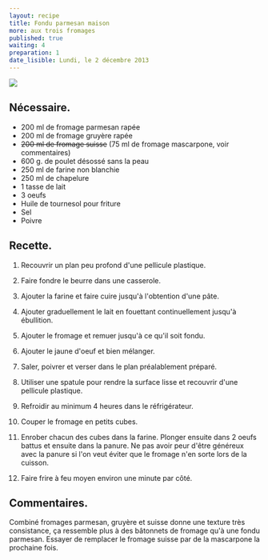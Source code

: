 ```yaml
---
layout: recipe
title: Fondu parmesan maison
more: aux trois fromages
published: true
waiting: 4
preparation: 1
date_lisible: Lundi, le 2 décembre 2013
---
```


<img src="https://garno-cookbook.s3.amazonaws.com/pictures/fondu-parmesan-trois-fromages-maison.jpg" class="preview" />

## Nécessaire.
* 200 ml de fromage parmesan rapée
* 200 ml de fromage gruyère rapée
* ~~200 ml de fromage suisse~~ (75 ml de fromage mascarpone, voir commentaires)
* 600 g. de poulet désossé sans la peau
* 250 ml de farine non blanchie
* 250 ml de chapelure
* 1 tasse de lait
* 3 oeufs
* Huile de tournesol pour friture
* Sel
* Poivre

## Recette.

1. Recouvrir un plan peu profond d'une pellicule plastique.

2. Faire fondre le beurre dans une casserole.

3. Ajouter la farine et faire cuire jusqu'à l'obtention d'une pâte.

4. Ajouter graduellement le lait en fouettant continuellement jusqu'à ébullition.

5. Ajouter le fromage et remuer jusqu'à ce qu'il soit fondu.

6. Ajouter le jaune d'oeuf et bien mélanger.

7. Saler, poivrer et verser dans le plan préalablement préparé.

8. Utiliser une spatule pour rendre la surface lisse et recouvrir d'une pellicule plastique.

9. Refroidir au minimum 4 heures dans le réfrigérateur.

10. Couper le fromage en petits cubes.

11. Enrober chacun des cubes dans la farine. Plonger ensuite dans 2 oeufs battus et ensuite
dans la panure. Ne pas avoir peur d'être généreux avec la panure si l'on veut éviter que le
fromage n'en sorte lors de la cuisson.

12. Faire frire à feu moyen environ une minute par côté.

## Commentaires.

Combiné fromages parmesan, gruyère et suisse donne une texture très consistance,
ça ressemble plus à des bâtonnets de fromage qu'à une fondu parmesan. Essayer
de remplacer le fromage suisse par de la mascarpone la prochaine fois.
